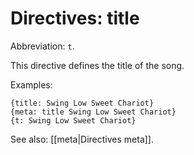 # Directives: title

Abbreviation: `t`.

This directive defines the title of the song.

Examples:

    {title: Swing Low Sweet Chariot}
    {meta: title Swing Low Sweet Chariot}
    {t: Swing Low Sweet Chariot}

See also: [[meta|Directives meta]].

